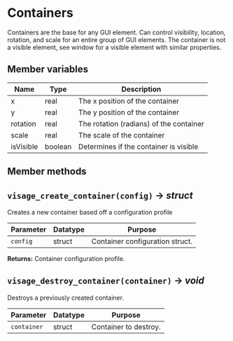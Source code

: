 # Containers
Containers are the base for any GUI element. Can control visibility, location, rotation, and scale for an entire group of GUI elements. The container is not a visible element, see window for a visible element with similar properties. <br>
## Member variables <br>
 | Name      | Type    | Description                             |
 |-----------|---------|-----------------------------------------|
 | x         | real    | The x position of the container         |
 | y         | real    | The y position of the container         |
 | rotation  | real    | The rotation (radians) of the container |
 | scale     | real    | The scale of the container              |
 | isVisible | boolean | Determines if the container is visible  |
## Member methods <br>

## `visage_create_container(config)` → *struct*
Creates a new container based off a configuration profile

| Parameter | Datatype  | Purpose |
|-----------|-----------|---------|
|`config` |struct |Container configuration struct. |

**Returns:** Container configuration profile.

## `visage_destroy_container(container)` → *void*
Destroys a previously created container.

| Parameter | Datatype  | Purpose |
|-----------|-----------|---------|
|`container` |struct |Container to destroy. |
